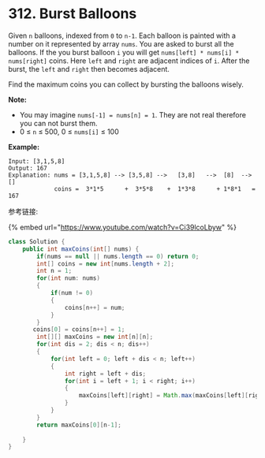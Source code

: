 # 312. Burst Balloons



Given `n` balloons, indexed from `0` to `n-1`. Each balloon is painted with a number on it represented by array `nums`. You are asked to burst all the balloons. If the you burst balloon `i` you will get `nums[left] * nums[i] * nums[right]` coins. Here `left` and `right` are adjacent indices of `i`. After the burst, the `left` and `right` then becomes adjacent.

Find the maximum coins you can collect by bursting the balloons wisely.

**Note:**

* You may imagine `nums[-1] = nums[n] = 1`. They are not real therefore you can not burst them.
* 0 ≤ `n` ≤ 500, 0 ≤ `nums[i]` ≤ 100

**Example:**

```text
Input: [3,1,5,8]
Output: 167 
Explanation: nums = [3,1,5,8] --> [3,5,8] -->   [3,8]   -->  [8]  --> []
             coins =  3*1*5      +  3*5*8    +  1*3*8      + 1*8*1   = 167
```

参考链接:

{% embed url="https://www.youtube.com/watch?v=Ci39lcoLbyw" %}

```java
class Solution {
    public int maxCoins(int[] nums) {
        if(nums == null || nums.length == 0) return 0;
        int[] coins = new int[nums.length + 2];
        int n = 1;
        for(int num: nums)
        {
            if(num != 0)
            {
                coins[n++] = num;
            }
        }
       coins[0] = coins[n++] = 1;
        int[][] maxCoins = new int[n][n];
        for(int dis = 2; dis < n; dis++)
        {
            for(int left = 0; left + dis < n; left++)
            {
                int right = left + dis;
                for(int i = left + 1; i < right; i++)
                {
                    maxCoins[left][right] = Math.max(maxCoins[left][right], coins[i] * coins[left] * coins[right] + maxCoins[left][i] + maxCoins[i][right]);
                }
            }
        }
        return maxCoins[0][n-1];
        
    }
}
```


